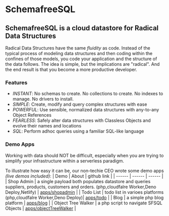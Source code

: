 # SchemafreeSQL

## SchemafreeSQL is a cloud datastore for Radical Data Structures
Radical Data Structures have the same _fluidity_ as code. Instead of the typical process of modeling data structures and then coding within the confines of those models, you code your application and the structure of the data follows. The idea is simple, but the implications are "radical". And the end result is that you become a more productive developer.

### Features

- _INSTANT_: No schemas to create. No collections to create. No indexes to manage. No drivers to install.
- _SIMPLE_: Create, modify and query complex structures with ease
- _POWERFUL_: Use sensible, normalized data structures with any-to-any Object References
- _FEARLESS_: Safely alter data structures with Classless Objects and evolve their names and locations
- _SQL_: Perform adhoc queries using a familiar SQL-like language


### Demo Apps
Working with data should NOT be difficult, especially when you are trying to simplify your infrastructure within a serverless paradigm.

To illustrate how easy it can be, our non-techie CEO wrote some demo apps _(live demos included)_:
| Demo | About | github link |
| ------ | ------ | ------ |
| Shop Admin | a single payload both populates datastore and queries suppliers, products, customers and orders. (php,cloudfalre Worker,Deno Deploy,Netlify)  | [apps/shopadmin](../../../apps/tree/main/shopadmin) |
| Todo List | todo list in varioes platforms (php,cloudfalre Worker,Deno Deploy)| [apps/todo](../../../apps/tree/main/todo) |
| Blog  | a simple php blog platform | [apps/blog](../../../apps/tree/main/blog/php) |
| Object Tree Walker  | a php script to navigate SFSQL Objects | [apps/objectTreeWalker](../../../apps/tree/main/objectTreeWalker/php) |
